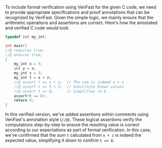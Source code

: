 To include formal verification using VeriFast for the given C code, we need to provide appropriate specifications and proof annotations that can be recognized by VeriFast. Given the simple logic, we mainly ensure that the arithmetic operations and assertions are correct. Here's how the annotated and verified C code would look:

```c
typedef int my_int;

int main()
//@ requires true;
//@ ensures true;
{
    my_int x = 5;
    int y = x;
    my_int z = 3;
    my_int t = x + z;
    //@ assert t == x + z;  // The sum is indeed x + z
    //@ assert t == 5 + 3;  // Substitute known values
    //@ assert t == 8;      // Simplifies to 8
    assert(t == 8);
    return 0;
}
``` 

In this verified version, we've added assertions within comments using VeriFast's annotation style (`//@`). These logical assertions verify the computations step-by-step to ensure the resulting value is correct according to our expectations as part of formal verification. In this case, we've confirmed that the sum `t` calculated from `x + z` is indeed the expected value, simplifying it down to confirm `t == 8`.
